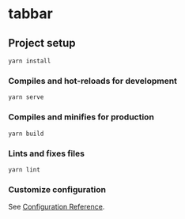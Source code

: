 # tabbar

## Project setup
```
yarn install
```

### Compiles and hot-reloads for development
```
yarn serve
```

### Compiles and minifies for production
```
yarn build 
```

### Lints and fixes files
```
yarn lint
```

### Customize configuration
See [Configuration Reference](https://cli.vuejs.org/config/).
